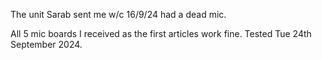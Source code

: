 The unit Sarab sent me w/c 16/9/24 had a dead mic.

All 5 mic boards I received as the first articles work fine. Tested Tue 24th September 2024.

